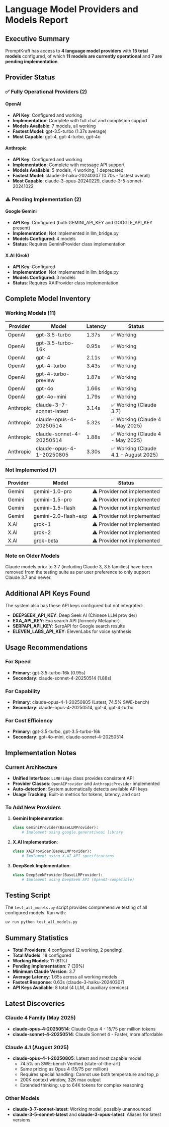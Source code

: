 # Language Model Providers and Models Report

## Executive Summary

PromptKraft has access to **4 language model providers** with **15 total models** configured, of which **11 models are currently operational** and **7 are pending implementation**.

## Provider Status

### ✅ Fully Operational Providers (2)

#### OpenAI
- **API Key**: Configured and working
- **Implementation**: Complete with full chat and completion support
- **Models Available**: 7 models, all working
- **Fastest Model**: gpt-3.5-turbo (1.37s average)
- **Most Capable**: gpt-4, gpt-4-turbo, gpt-4o

#### Anthropic
- **API Key**: Configured and working  
- **Implementation**: Complete with message API support
- **Models Available**: 5 models, 4 working, 1 deprecated
- **Fastest Model**: claude-3-haiku-20240307 (0.70s - fastest overall)
- **Most Capable**: claude-3-opus-20240229, claude-3-5-sonnet-20241022

### ⚠️ Pending Implementation (2)

#### Google Gemini
- **API Key**: Configured (both GEMINI_API_KEY and GOOGLE_API_KEY present)
- **Implementation**: Not implemented in llm_bridge.py
- **Models Configured**: 4 models
- **Status**: Requires GeminiProvider class implementation

#### X.AI (Grok)
- **API Key**: Configured
- **Implementation**: Not implemented in llm_bridge.py  
- **Models Configured**: 3 models
- **Status**: Requires XAIProvider class implementation

## Complete Model Inventory

### Working Models (11)

| Provider | Model | Latency | Status |
|----------|-------|---------|--------|
| OpenAI | gpt-3.5-turbo | 1.37s | ✅ Working |
| OpenAI | gpt-3.5-turbo-16k | 0.95s | ✅ Working |
| OpenAI | gpt-4 | 2.11s | ✅ Working |
| OpenAI | gpt-4-turbo | 3.43s | ✅ Working |
| OpenAI | gpt-4-turbo-preview | 1.87s | ✅ Working |
| OpenAI | gpt-4o | 1.66s | ✅ Working |
| OpenAI | gpt-4o-mini | 1.79s | ✅ Working |
| Anthropic | claude-3-7-sonnet-latest | 3.14s | ✅ Working (Claude 3.7) |
| Anthropic | claude-opus-4-20250514 | 5.32s | ✅ Working (Claude 4 - May 2025) |
| Anthropic | claude-sonnet-4-20250514 | 1.88s | ✅ Working (Claude 4 - May 2025) |
| Anthropic | claude-opus-4-1-20250805 | 3.30s | ✅ Working (Claude 4.1 - August 2025) |

### Not Implemented (7)

| Provider | Model | Status |
|----------|-------|--------|
| Gemini | gemini-1.0-pro | ⚠️ Provider not implemented |
| Gemini | gemini-1.5-pro | ⚠️ Provider not implemented |
| Gemini | gemini-1.5-flash | ⚠️ Provider not implemented |
| Gemini | gemini-2.0-flash-exp | ⚠️ Provider not implemented |
| X.AI | grok-1 | ⚠️ Provider not implemented |
| X.AI | grok-2 | ⚠️ Provider not implemented |
| X.AI | grok-beta | ⚠️ Provider not implemented |

### Note on Older Models

Claude models prior to 3.7 (including Claude 3, 3.5 families) have been removed from the testing suite as per user preference to only support Claude 3.7 and newer.

## Additional API Keys Found

The system also has these API keys configured but not integrated:

- **DEEPSEEK_API_KEY**: Deep Seek AI (Chinese LLM provider)
- **EXA_API_KEY**: Exa search API (formerly Metaphor)
- **SERPAPI_API_KEY**: SerpAPI for Google search results
- **ELEVEN_LABS_API_KEY**: ElevenLabs for voice synthesis

## Usage Recommendations

### For Speed
- **Primary**: gpt-3.5-turbo-16k (0.95s)
- **Secondary**: claude-sonnet-4-20250514 (1.88s)

### For Capability
- **Primary**: claude-opus-4-1-20250805 (Latest, 74.5% SWE-bench)
- **Secondary**: claude-opus-4-20250514, gpt-4, gpt-4-turbo

### For Cost Efficiency
- **Primary**: gpt-3.5-turbo, gpt-3.5-turbo-16k
- **Secondary**: gpt-4o-mini, claude-sonnet-4-20250514

## Implementation Notes

### Current Architecture
- **Unified Interface**: `LLMBridge` class provides consistent API
- **Provider Classes**: `OpenAIProvider` and `AnthropicProvider` implemented
- **Auto-detection**: System automatically detects available API keys
- **Usage Tracking**: Built-in metrics for tokens, latency, and cost

### To Add New Providers

1. **Gemini Implementation**:
   ```python
   class GeminiProvider(BaseLLMProvider):
       # Implement using google.generativeai library
   ```

2. **X.AI Implementation**:
   ```python
   class XAIProvider(BaseLLMProvider):
       # Implement using X.AI API specifications
   ```

3. **DeepSeek Implementation**:
   ```python
   class DeepSeekProvider(BaseLLMProvider):
       # Implement using DeepSeek API (OpenAI-compatible)
   ```

## Testing Script

The `test_all_models.py` script provides comprehensive testing of all configured models. Run with:

```bash
uv run python test_all_models.py
```

## Summary Statistics

- **Total Providers**: 4 configured (2 working, 2 pending)
- **Total Models**: 18 configured
- **Working Models**: 11 (61%)
- **Pending Implementation**: 7 (39%)
- **Minimum Claude Version**: 3.7
- **Average Latency**: 1.65s across all working models
- **Fastest Response**: 0.63s (claude-3-haiku-20240307)
- **API Keys Available**: 8 total (4 LLM, 4 auxiliary services)

## Latest Discoveries

### Claude 4 Family (May 2025)
- **claude-opus-4-20250514**: Claude Opus 4 - $15/$75 per million tokens
- **claude-sonnet-4-20250514**: Claude Sonnet 4 - Faster, more affordable

### Claude 4.1 (August 2025)
- **claude-opus-4-1-20250805**: Latest and most capable model
  - 74.5% on SWE-bench Verified (state-of-the-art)
  - Same pricing as Opus 4 ($15/$75 per million)
  - Requires special handling: Cannot use both temperature and top_p
  - 200K context window, 32K max output
  - Extended thinking: up to 64K tokens for complex reasoning

### Other Models
- **claude-3-7-sonnet-latest**: Working model, possibly unannounced
- **claude-3-5-sonnet-latest** and **claude-3-opus-latest**: Aliases for latest versions